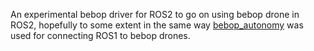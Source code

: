 An experimental bebop driver for ROS2 to go on using bebop drone in ROS2, hopefully to some extent in the same way [bebop_autonomy](https://github.com/AutonomyLab/bebop_autonomy) was used for connecting ROS1 to bebop drones.
